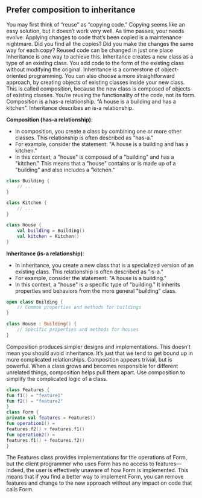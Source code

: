 

## Prefer composition to inheritance

You may first think of “reuse” as “copying code.” Copying seems like an easy solution,
but it doesn’t work very well. As time passes, your needs evolve. Applying changes
to code that’s been copied is a maintenance nightmare. Did you find all the copies?
Did you make the changes the same way for each copy? Reused code can be changed
in just one place
Inheritance is one way to achieve this. Inheritance creates a new class as a type of
an existing class. You add code to the form of the existing class without modifying
the original. Inheritance is a cornerstone of object-oriented programming.
You can also choose a more straightforward approach, by creating objects of existing
classes inside your new class. This is called composition, because the new class is
composed of objects of existing classes. You’re reusing the functionality of the code,
not its form. Composition is a has-a relationship. “A house is a building and has a kitchen”. Inheritance describes an is-a relationship.

**Composition (has-a relationship)**:
- In composition, you create a class by combining one or more other classes. This relationship is often described as "has-a."
- For example, consider the statement: "A house is a building and has a kitchen."
- In this context, a "house" is composed of a "building" and has a "kitchen." This means that a "house" contains or is made up of a "building" and also includes a "kitchen."
```kt
class Building {
    // ...
}

class Kitchen {
    // ...
}

class House {
    val building = Building()
    val kitchen = Kitchen()
}
```

**Inheritance (is-a relationship)**:
- In inheritance, you create a new class that is a specialized version of an existing class. This relationship is often described as "is-a."
- For example, consider the statement: "A house is a building."
- In this context, a "house" is a specific type of "building." It inherits properties and behaviors from the more general "building" class.
```kt
open class Building {
    // Common properties and methods for buildings
}

class House : Building() {
    // Specific properties and methods for houses
}
```
Composition produces simpler designs and implementations. This doesn’t mean you
should avoid inheritance. It’s just that we tend to get bound up in more complicated
relationships.
Composition appears trivial, but is powerful. When a class grows and becomes
responsible for different unrelated things, composition helps pull them apart. Use
composition to simplify the complicated logic of a class.
```kt
class Features {
fun f1() = "feature1"
fun f2() = "feature2"
}
class Form {
private val features = Features()
fun operation1() =
features.f2() + features.f1()
fun operation2() =
features.f1() + features.f2()
}
```

The Features class provides implementations for the operations of Form, but the
client programmer who uses Form has no access to features—indeed, the user is
effectively unaware of how Form is implemented. This means that if you find a better
way to implement Form, you can remove features and change to the new approach
without any impact on code that calls Form.
